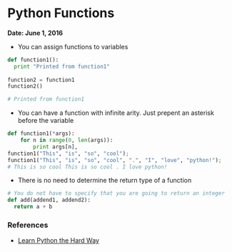 # Python Functions

**Date: June 1, 2016**

- You can assign functions to variables
```py
def function1():
  print "Printed from function1"
  
function2 = function1
function2()

# Printed from function1
```
- You can have a function with infinite arity. Just prepent an asterisk before the variable
```py
def function1(*args):
    for n in range(0, len(args)):
        print args[n],
function1("This", "is", "so", "cool");
function1("This", "is", "so", "cool", ".", "I", "love", "python!");
# This is so cool This is so cool . I love python!
```

- There is no need to determine the return type of a function
```py
# You do not have to specify that you are going to return an integer
def add(addend1, addend2):
  return a + b
```

### References
- [Learn Python the Hard Way](http://learnpythonthehardway.org/book/)
